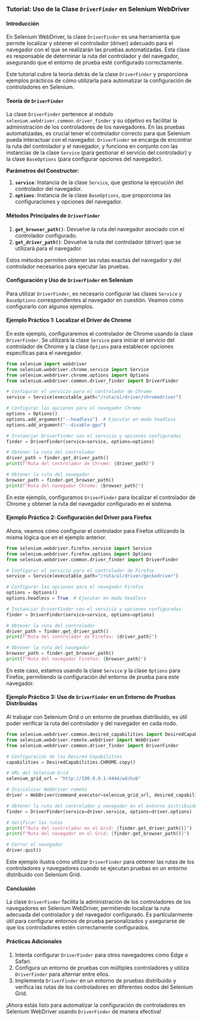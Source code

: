 ### **Tutorial: Uso de la Clase `DriverFinder` en Selenium WebDriver**

#### **Introducción**

En Selenium WebDriver, la clase `DriverFinder` es una herramienta que permite localizar y obtener el controlador (driver) adecuado para el navegador con el que se realizarán las pruebas automatizadas. Esta clase es responsable de determinar la ruta del controlador y del navegador, asegurando que el entorno de prueba esté configurado correctamente.

Este tutorial cubre la teoría detrás de la clase `DriverFinder` y proporciona ejemplos prácticos de cómo utilizarla para automatizar la configuración de controladores en Selenium.

#### **Teoría de `DriverFinder`**

La clase `DriverFinder` pertenece al módulo `selenium.webdriver.common.driver_finder` y su objetivo es facilitar la administración de los controladores de los navegadores. En las pruebas automatizadas, es crucial tener el controlador correcto para que Selenium pueda interactuar con el navegador. `DriverFinder` se encarga de encontrar la ruta del controlador y el navegador, y funciona en conjunto con las instancias de la clase `Service` (para gestionar el servicio del controlador) y la clase `BaseOptions` (para configurar opciones del navegador).

**Parámetros del Constructor:**
1. **`service`**: Instancia de la clase `Service`, que gestiona la ejecución del controlador del navegador.
2. **`options`**: Instancia de la clase `BaseOptions`, que proporciona las configuraciones y opciones del navegador.

#### **Métodos Principales de `DriverFinder`**

1. **`get_browser_path()`**: Devuelve la ruta del navegador asociado con el controlador configurado.
2. **`get_driver_path()`**: Devuelve la ruta del controlador (driver) que se utilizará para el navegador.

Estos métodos permiten obtener las rutas exactas del navegador y del controlador necesarios para ejecutar las pruebas.

#### **Configuración y Uso de `DriverFinder` en Selenium**

Para utilizar `DriverFinder`, es necesario configurar las clases `Service` y `BaseOptions` correspondientes al navegador en cuestión. Veamos cómo configurarlo con algunos ejemplos.

#### **Ejemplo Práctico 1: Localizar el Driver de Chrome**

En este ejemplo, configuraremos el controlador de Chrome usando la clase `DriverFinder`. Se utilizará la clase `Service` para iniciar el servicio del controlador de Chrome y la clase `Options` para establecer opciones específicas para el navegador.

```python
from selenium import webdriver
from selenium.webdriver.chrome.service import Service
from selenium.webdriver.chrome.options import Options
from selenium.webdriver.common.driver_finder import DriverFinder

# Configurar el servicio para el controlador de Chrome
service = Service(executable_path="/ruta/al/driver/chromedriver")

# Configurar las opciones para el navegador Chrome
options = Options()
options.add_argument("--headless")  # Ejecutar en modo headless
options.add_argument("--disable-gpu")

# Instanciar DriverFinder con el servicio y opciones configuradas
finder = DriverFinder(service=service, options=options)

# Obtener la ruta del controlador
driver_path = finder.get_driver_path()
print(f"Ruta del controlador de Chrome: {driver_path}")

# Obtener la ruta del navegador
browser_path = finder.get_browser_path()
print(f"Ruta del navegador Chrome: {browser_path}")
```

En este ejemplo, configuramos `DriverFinder` para localizar el controlador de Chrome y obtener la ruta del navegador configurado en el sistema.

#### **Ejemplo Práctico 2: Configuración del Driver para Firefox**

Ahora, veamos cómo configurar el controlador para Firefox utilizando la misma lógica que en el ejemplo anterior.

```python
from selenium.webdriver.firefox.service import Service
from selenium.webdriver.firefox.options import Options
from selenium.webdriver.common.driver_finder import DriverFinder

# Configurar el servicio para el controlador de Firefox
service = Service(executable_path="/ruta/al/driver/geckodriver")

# Configurar las opciones para el navegador Firefox
options = Options()
options.headless = True  # Ejecutar en modo headless

# Instanciar DriverFinder con el servicio y opciones configuradas
finder = DriverFinder(service=service, options=options)

# Obtener la ruta del controlador
driver_path = finder.get_driver_path()
print(f"Ruta del controlador de Firefox: {driver_path}")

# Obtener la ruta del navegador
browser_path = finder.get_browser_path()
print(f"Ruta del navegador Firefox: {browser_path}")
```

En este caso, estamos usando la clase `Service` y la clase `Options` para Firefox, permitiendo la configuración del entorno de prueba para este navegador.

#### **Ejemplo Práctico 3: Uso de `DriverFinder` en un Entorno de Pruebas Distribuidas**

Al trabajar con Selenium Grid o un entorno de pruebas distribuido, es útil poder verificar la ruta del controlador y del navegador en cada nodo.

```python
from selenium.webdriver.common.desired_capabilities import DesiredCapabilities
from selenium.webdriver.remote.webdriver import WebDriver
from selenium.webdriver.common.driver_finder import DriverFinder

# Configuración de las Desired Capabilities
capabilities = DesiredCapabilities.CHROME.copy()

# URL del Selenium Grid
selenium_grid_url = "http://198.0.0.1:4444/wd/hub"

# Inicializar WebDriver remoto
driver = WebDriver(command_executor=selenium_grid_url, desired_capabilities=capabilities)

# Obtener la ruta del controlador y navegador en el entorno distribuido
finder = DriverFinder(service=driver.service, options=driver.options)

# Verificar las rutas
print(f"Ruta del controlador en el Grid: {finder.get_driver_path()}")
print(f"Ruta del navegador en el Grid: {finder.get_browser_path()}")

# Cerrar el navegador
driver.quit()
```

Este ejemplo ilustra cómo utilizar `DriverFinder` para obtener las rutas de los controladores y navegadores cuando se ejecutan pruebas en un entorno distribuido con Selenium Grid.

#### **Conclusión**

La clase `DriverFinder` facilita la administración de los controladores de los navegadores en Selenium WebDriver, permitiendo localizar la ruta adecuada del controlador y del navegador configurado. Es particularmente útil para configurar entornos de prueba personalizados y asegurarse de que los controladores estén correctamente configurados.

#### **Prácticas Adicionales**

1. Intenta configurar `DriverFinder` para otros navegadores como Edge o Safari.
2. Configura un entorno de pruebas con múltiples controladores y utiliza `DriverFinder` para alternar entre ellos.
3. Implementa `DriverFinder` en un entorno de pruebas distribuido y verifica las rutas de los controladores en diferentes nodos del Selenium Grid.

¡Ahora estás listo para automatizar la configuración de controladores en Selenium WebDriver usando `DriverFinder` de manera efectiva!